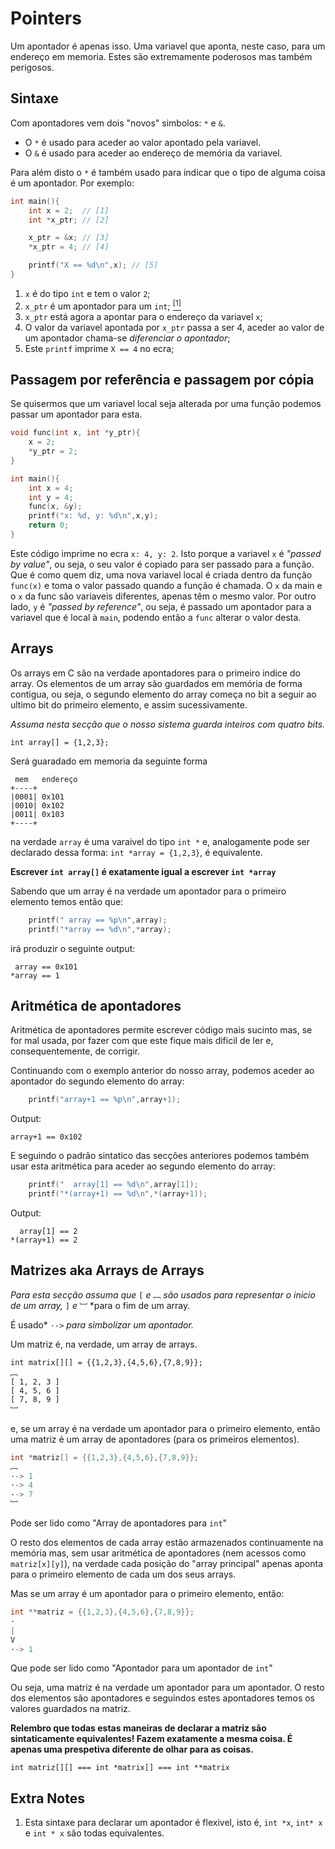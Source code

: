 # Pointers
Um apontador é apenas isso. Uma variavel que aponta, neste caso, para um endereço
 em memoria. Estes são extremamente poderosos mas também perigosos.

## Sintaxe
Com apontadores vem dois "novos" simbolos: `*` e `&`.

* O `*` é usado para aceder ao valor apontado pela variavel.
* O `&` é usado para aceder ao endereço de memória da variavel.

Para além disto o `*` é também usado para indicar que o tipo de alguma coisa é
 um apontador. Por exemplo:
```C
int main(){
    int x = 2;  // [1]
    int *x_ptr; // [2]

    x_ptr = &x; // [3]
    *x_ptr = 4; // [4]

    printf("X == %d\n",x); // [5]
}
```
 1. `x` é do tipo `int` e tem o valor `2`;
 2. `x_ptr` é um apontador para um `int`; [<sup>\[1\]</sup>][extraNotes]
 3. `x_ptr` está agora a apontar para o endereço da variavel `x`;
 4. O valor da variavel apontada por `x_ptr` passa a ser 4, aceder ao valor de um apontador chama-se _diferenciar o apontador_;
 5. Este `printf` imprime `X == 4` no ecra;

## Passagem por referência e passagem por cópia
Se quisermos que um variavel local seja alterada por uma função podemos passar um apontador
 para esta.

```C
void func(int x, int *y_ptr){
    x = 2;
    *y_ptr = 2;
}

int main(){
    int x = 4;
    int y = 4;
    func(x, &y);
    printf("x: %d, y: %d\n",x,y);
    return 0;
}
```
Este código imprime no ecra `x: 4, y: 2`. Isto porque a variavel `x` é *"passed by value"*,
 ou seja, o seu valor é copiado para ser passado para a função. Que é como quem diz, uma nova variavel local é criada dentro da função `func(x)` e toma o valor passado quando a função é chamada. O `x` da main e o `x` da func são variaveis diferentes, apenas têm o mesmo valor.
Por outro lado, `y` é *"passed by reference"*, ou seja, é passado um apontador para a variavel que é local à `main`, podendo então a `func` alterar o valor desta.

## Arrays
Os arrays em C são na verdade apontadores para o primeiro indice do array. Os elementos de um array são guardados
 em memória de forma contigua, ou seja, o segundo elemento do array começa no bit a seguir ao ultimo bit
 do primeiro elemento, e assim sucessivamente.

*Assuma nesta secção que o nosso sistema guarda inteiros com quatro bits.*

`int array[] = {1,2,3};`

Será guaradado em memoria da seguinte forma

```
 mem   endereço
+----+
|0001| 0x101
|0010| 0x102
|0011| 0x103
+----+
```

na verdade `array` é uma varaivel do tipo `int *` e, analogamente pode ser declarado
 dessa forma: `int *array = {1,2,3}`, é equivalente.

**Escrever `int array[]` é exatamente igual a escrever `int *array`**

Sabendo que um array é na verdade um apontador para o primeiro elemento temos então que:
```C
    printf(" array == %p\n",array);
    printf("*array == %d\n",*array);
```
irá produzir o seguinte output:
```
 array == 0x101
*array == 1
```

## Aritmética de apontadores
Aritmética de apontadores permite escrever código mais sucinto mas, se for mal usada, por fazer com que este fique mais dificil de ler
 e, consequentemente, de corrigir.

Continuando com o exemplo anterior do nosso array, podemos aceder ao apontador do segundo elemento do array:
```C
    printf("array+1 == %p\n",array+1);
```
Output:
```
array+1 == 0x102
```

E seguindo o padrão sintatico das secções anteriores podemos também usar esta aritmética para aceder ao segundo elemento
 do array:
```C
    printf("  array[1] == %d\n",array[1]);
    printf("*(array+1) == %d\n",*(array+1));
```
Output:
```
  array[1] == 2
*(array+1) == 2
```

## Matrizes aka Arrays de Arrays
*Para esta secção assuma que* `[` *e* `﹇` *são usados para representar o inicio de um array,* `]` *e* `﹈` *para o fim de um array.
 
 É usado* `·->` *para simbolizar um apontador.*

Um matriz é, na verdade, um array de arrays.
```
int matrix[][] = {{1,2,3},{4,5,6},{7,8,9}};
﹇
[ 1, 2, 3 ]
[ 4, 5, 6 ]
[ 7, 8, 9 ]
﹈
```
e, se um array é na verdade um apontador para o primeiro elemento, então uma matriz é um array de apontadores (para os primeiros elementos).
```C
int *matriz[] = {{1,2,3},{4,5,6},{7,8,9}};
﹇
·-> 1
·-> 4
·-> 7
﹈
```
Pode ser lido como "Array de apontadores para `int`"

O resto dos elementos de cada array estão armazenados continuamente na memória mas, sem usar aritmética de apontadores
 (nem acessos como `matriz[x][y]`), na verdade cada posição do "array principal" apenas aponta para o primeiro elemento
 de cada um dos seus arrays.

Mas se um array é um apontador para o primeiro elemento, então:

```C
int **matriz = {{1,2,3},{4,5,6},{7,8,9}};
·
|
V
·-> 1
```
Que pode ser lido como "Apontador para um apontador de `int`"

Ou seja, uma matriz é na verdade um apontador para um apontador.
O resto dos elementos são apontadores e seguindos estes apontadores temos os valores guardados na matriz.

**Relembro que todas estas maneiras de declarar a matriz são sintaticamente equivalentes!
 Fazem exatamente a mesma coisa. É apenas uma prespetiva diferente de olhar para as coisas.**

`int matriz[][] === int *matrix[] === int **matrix`

## Extra Notes
 1. Esta sintaxe para declarar um apontador é flexivel, isto é, `int *x`, `int* x` e `int * x` são todas equivalentes.

[extraNotes]: https://github.com/Mendess2526/ResumosMIEI/blob/writing/PI-C/Pointers.md#extra-notes
